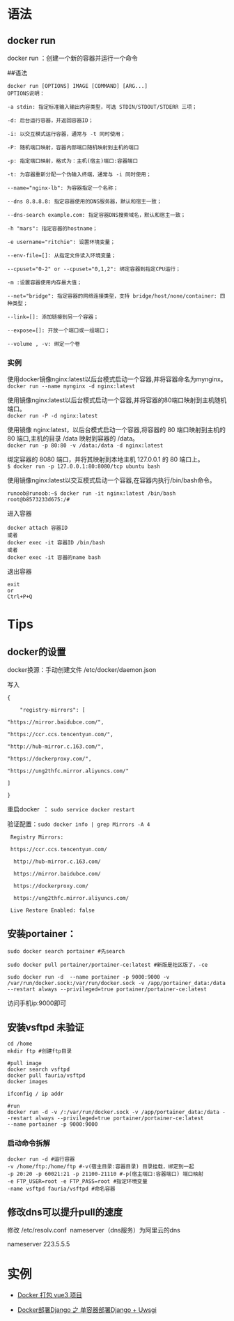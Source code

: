 # 语法

## docker run
docker run ：创建一个新的容器并运行一个命令

##语法

```
docker run [OPTIONS] IMAGE [COMMAND] [ARG...]
OPTIONS说明：

-a stdin: 指定标准输入输出内容类型，可选 STDIN/STDOUT/STDERR 三项；

-d: 后台运行容器，并返回容器ID；

-i: 以交互模式运行容器，通常与 -t 同时使用；

-P: 随机端口映射，容器内部端口随机映射到主机的端口

-p: 指定端口映射，格式为：主机(宿主)端口:容器端口

-t: 为容器重新分配一个伪输入终端，通常与 -i 同时使用；

--name="nginx-lb": 为容器指定一个名称；

--dns 8.8.8.8: 指定容器使用的DNS服务器，默认和宿主一致；

--dns-search example.com: 指定容器DNS搜索域名，默认和宿主一致；

-h "mars": 指定容器的hostname；

-e username="ritchie": 设置环境变量；

--env-file=[]: 从指定文件读入环境变量；

--cpuset="0-2" or --cpuset="0,1,2": 绑定容器到指定CPU运行；

-m :设置容器使用内存最大值；

--net="bridge": 指定容器的网络连接类型，支持 bridge/host/none/container: 四种类型；

--link=[]: 添加链接到另一个容器；

--expose=[]: 开放一个端口或一组端口；

--volume , -v: 绑定一个卷
```


### 实例
使用docker镜像nginx:latest以后台模式启动一个容器,并将容器命名为mynginx。  
`docker run --name mynginx -d nginx:latest`  

使用镜像nginx:latest以后台模式启动一个容器,并将容器的80端口映射到主机随机端口。  
`docker run -P -d nginx:latest`  

使用镜像 nginx:latest，以后台模式启动一个容器,将容器的 80 端口映射到主机的 80 端口,主机的目录 /data 映射到容器的 /data。  
`docker run -p 80:80 -v /data:/data -d nginx:latest`  

绑定容器的 8080 端口，并将其映射到本地主机 127.0.0.1 的 80 端口上。  
`$ docker run -p 127.0.0.1:80:8080/tcp ubuntu bash`  

使用镜像nginx:latest以交互模式启动一个容器,在容器内执行/bin/bash命令。
```
runoob@runoob:~$ docker run -it nginx:latest /bin/bash
root@b8573233d675:/# 
```

进入容器
```
docker attach 容器ID
或者
docker exec -it 容器ID /bin/bash 
或者
docker exec -it 容器的name bash
```

退出容器
```
exit
or
Ctrl+P+Q
```

# Tips
## docker的设置

docker换源：手动创建文件 /etc/docker/daemon.json

写入
```
{

    "registry-mirrors": [

"https://mirror.baidubce.com/", 

"https://ccr.ccs.tencentyun.com/",

"http://hub-mirror.c.163.com/",

"https://dockerproxy.com/",

"https://ung2thfc.mirror.aliyuncs.com/"

]

}
```
重启docker  ： `sudo service docker restart`

验证配置：`sudo docker info | grep Mirrors -A 4`

```
 Registry Mirrors:

 https://ccr.ccs.tencentyun.com/

  http://hub-mirror.c.163.com/

  https://mirror.baidubce.com/

  https://dockerproxy.com/

  https://ung2thfc.mirror.aliyuncs.com/

 Live Restore Enabled: false
```
## 安装portainer：
```
sudo docker search portainer #先search

sudo docker pull portainer/portainer-ce:latest #新版是社区版了，-ce

sudo docker run -d  --name portainer -p 9000:9000 -v /var/run/docker.sock:/var/run/docker.sock -v /app/portainer_data:/data --restart always --privileged=true portainer/portainer-ce:latest
```
访问手机ip:9000即可

## 安装vsftpd 未验证

```
cd /home
mkdir ftp #创建ftp目录

#pull image
docker search vsftpd
docker pull fauria/vsftpd
docker images

ifconfig / ip addr

#run
docker run -d -v /:/var/run/docker.sock -v /app/portainer_data:/data --restart always --privileged=true portainer/portainer-ce:latest
--name portainer -p 9000:9000 
```

### 启动命令拆解

```
docker run -d #运行容器
-v /home/ftp:/home/ftp #-v(宿主目录:容器目录) 目录挂载，绑定到一起
-p 20:20 -p 60021:21 -p 21100-21110 #-p(宿主端口:容器端口) 端口映射
-e FTP_USER=root -e FTP_PASS=root #指定环境变量
-name vsftpd fauria/vsftpd #命名容器
```

## 修改dns可以提升pull的速度

修改 /etc/resolv.conf  nameserver（dns服务）为阿里云的dns

nameserver 223.5.5.5 

# 实例

* [Docker 打包 vue3 项目](/markdown/Docker_vue3.md)

* [Docker部署Django 之 单容器部署Django + Uwsgi](/markdown/Docker_django_uwsgi.md)